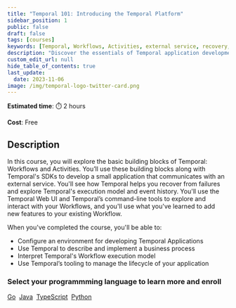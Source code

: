 ```yaml
---
title: "Temporal 101: Introducing the Temporal Platform"
sidebar_position: 1
public: false
draft: false
tags: [courses]
keywords: [Temporal, Workflows, Activities, external service, recovery, execution model, event history, Temporal Web UI, command-line tools, business process, application lifecycle]
description: "Discover the essentials of Temporal application development in this course, focusing on Workflows and Activities. You'll develop a small app, recover from failures, and use Temporal's execution model and tools to manage your application lifecycle effectively."
custom_edit_url: null
hide_table_of_contents: true
last_update:
  date: 2023-11-06
image: /img/temporal-logo-twitter-card.png
---
```


**Estimated time**: ⏱️ 2 hours

**Cost**: Free

## Description

In this course, you will explore the basic building blocks of Temporal: Workflows and Activities. You’ll use these building blocks along with Temporal's SDKs to develop a small application that communicates with an external service. You'll see how Temporal helps you recover from failures and explore Temporal's execution model and event history. You'll use the Temporal Web UI and Temporal’s command-line tools to explore and interact with your Workflows, and you'll use what you've learned to add new features to your existing Workflow.

When you've completed the course, you'll be able to:

- Configure an environment for developing Temporal Applications
- Use Temporal to describe and implement a business process
- Interpret Temporal's Workflow execution model
- Use Temporal’s tooling to manage the lifecycle of your application

### Select your programmming language to learn more and enroll

<a class="button button--primary" href="go">Go</a>&nbsp;
<a class="button button--primary" href="java">Java</a>&nbsp;
<a class="button button--primary" href="typescript">TypeScript</a>&nbsp;
<a class="button button--primary" href="python">Python</a>&nbsp;

